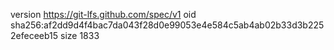 version https://git-lfs.github.com/spec/v1
oid sha256:af2dd9d4f4bac7da043f28d0e99053e4e584c5ab4ab02b33d3b2252efeceeb15
size 1833
